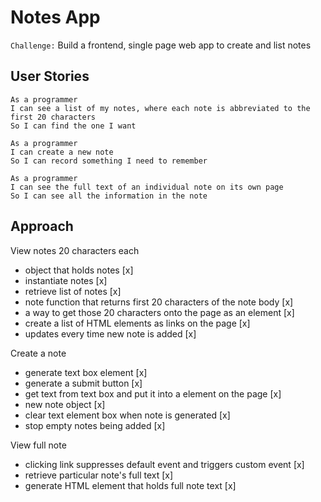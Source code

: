 # Notes App
`Challenge:` Build a frontend, single page web app to create and list notes

## User Stories
```
As a programmer
I can see a list of my notes, where each note is abbreviated to the first 20 characters
So I can find the one I want

As a programmer
I can create a new note
So I can record something I need to remember

As a programmer
I can see the full text of an individual note on its own page
So I can see all the information in the note
```

## Approach

View notes 20 characters each

- object that holds notes [x]
- instantiate notes [x]
- retrieve list of notes [x]
- note function that returns first 20 characters of the note body [x]
- a way to get those 20 characters onto the page as an element [x]
- create a list of HTML elements as links on the page [x]
- updates every time new note is added [x]

Create a note

- generate text box element [x]
- generate a submit button [x]
- get text from text box and put it into a element on the page [x]
- new note object [x]
- clear text element box when note is generated [x]
- stop empty notes being added [x]

View full note

- clicking link suppresses default event and triggers custom event [x]
- retrieve particular note's full text [x]
- generate HTML element that holds full note text [x]
